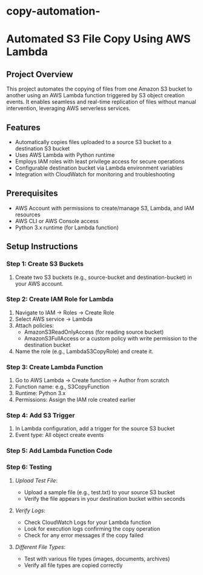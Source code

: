# copy-automation-
# Automated S3 File Copy Using AWS Lambda

## Project Overview

This project automates the copying of files from one Amazon S3 bucket to another using an AWS Lambda function triggered by S3 object creation events. It enables seamless and real-time replication of files without manual intervention, leveraging AWS serverless services.

## Features

- Automatically copies files uploaded to a source S3 bucket to a destination S3 bucket
- Uses AWS Lambda with Python runtime
- Employs IAM roles with least privilege access for secure operations
- Configurable destination bucket via Lambda environment variables
- Integration with CloudWatch for monitoring and troubleshooting

## Prerequisites

- AWS Account with permissions to create/manage S3, Lambda, and IAM resources
- AWS CLI or AWS Console access
- Python 3.x runtime (for Lambda function)

## Setup Instructions

### Step 1: Create S3 Buckets

1. Create two S3 buckets (e.g., source-bucket and destination-bucket) in your AWS account.

### Step 2: Create IAM Role for Lambda

1. Navigate to IAM → Roles → Create Role
2. Select AWS service → Lambda
3. Attach policies:
   - AmazonS3ReadOnlyAccess (for reading source bucket)
   - AmazonS3FullAccess or a custom policy with write permission to the destination bucket
4. Name the role (e.g., LambdaS3CopyRole) and create it.

### Step 3: Create Lambda Function

1. Go to AWS Lambda → Create function → Author from scratch
2. Function name: e.g., S3CopyFunction
3. Runtime: Python 3.x
4. Permissions: Assign the IAM role created earlier

### Step 4: Add S3 Trigger

1. In Lambda configuration, add a trigger for the source S3 bucket
2. Event type: All object create events

### Step 5: Add Lambda Function Code

### Step 6: Testing

1. *Upload Test File*:
   - Upload a sample file (e.g., test.txt) to your source S3 bucket
   - Verify the file appears in your destination bucket within seconds

2. *Verify Logs*:
   - Check CloudWatch Logs for your Lambda function
   - Look for execution logs confirming the copy operation
   - Check for any error messages if the copy failed

3. *Different File Types*:
   - Test with various file types (images, documents, archives)
   - Verify all file types are copied correctly
